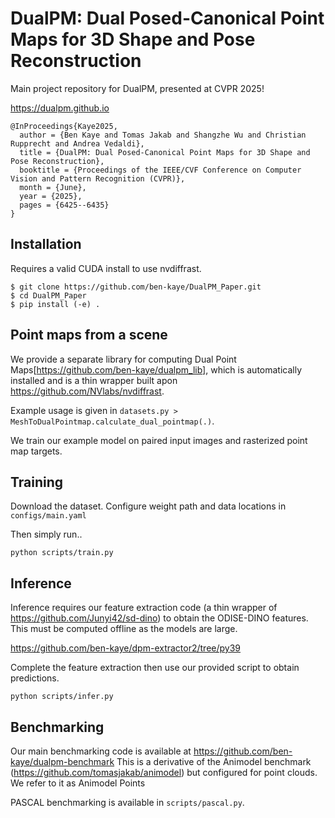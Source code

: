 # DualPM: Dual Posed-Canonical Point Maps for 3D Shape and Pose Reconstruction

Main project repository for DualPM, presented at CVPR 2025!

https://dualpm.github.io
```
@InProceedings{Kaye2025,
  author = {Ben Kaye and Tomas Jakab and Shangzhe Wu and Christian Rupprecht and Andrea Vedaldi},
  title = {DualPM: Dual Posed‑Canonical Point Maps for 3D Shape and Pose Reconstruction},
  booktitle = {Proceedings of the IEEE/CVF Conference on Computer Vision and Pattern Recognition (CVPR)},
  month = {June},
  year = {2025},
  pages = {6425--6435}
}
```

## Installation

Requires a valid CUDA install to use nvdiffrast.
```
$ git clone https://github.com/ben-kaye/DualPM_Paper.git
$ cd DualPM_Paper
$ pip install (-e) .
```
## Point maps from a scene
We provide a separate library for computing Dual Point Maps[https://github.com/ben-kaye/dualpm_lib], which is automatically installed and is a thin wrapper built apon https://github.com/NVlabs/nvdiffrast.

Example usage is given in `datasets.py >  MeshToDualPointmap.calculate_dual_pointmap(.)`.

We train our example model on paired input images and rasterized point map targets.


## Training

Download the dataset. Configure weight path and data locations in `configs/main.yaml`

Then simply run..
```
python scripts/train.py
```
## Inference

Inference requires our feature extraction code (a thin wrapper of https://github.com/Junyi42/sd-dino) to obtain the ODISE-DINO features. This must be computed offline as the models are large.

https://github.com/ben-kaye/dpm-extractor2/tree/py39

Complete the feature extraction then use our provided script to obtain predictions.
```
python scripts/infer.py
```

## Benchmarking

Our main benchmarking code is available at https://github.com/ben-kaye/dualpm-benchmark
This is a derivative of the Animodel benchmark (https://github.com/tomasjakab/animodel) but configured for point clouds. We refer to it as Animodel Points

PASCAL benchmarking is available in `scripts/pascal.py`.
